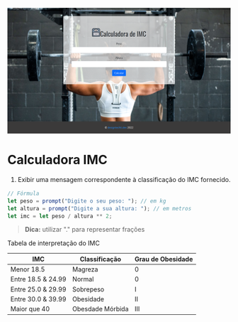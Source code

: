 ![Print do Projeto](print.png)

# Calculadora IMC

1. Exibir uma mensagem correspondente à classificação do IMC fornecido.

```js
// Fórmula
let peso = prompt("Digite o seu peso: "); // em kg
let altura = prompt("Digite a sua altura: "); // em metros
let imc = let peso / altura ** 2;
```

>**Dica:** utilizar "." para representar frações

Tabela de interpretação do IMC

| IMC                | Classificação    | Grau de Obesidade |
| ------------------ | ---------------- | ----------------- |
| Menor 18.5         | Magreza          | 0                 |
| Entre 18.5 & 24.99 | Normal           | 0                 |
| Entre 25.0 & 29.99 | Sobrepeso        | I                 |
| Entre 30.0 & 39.99 | Obesidade        | II                |
| Maior que 40       | Obesdade Mórbida | III               |
